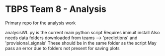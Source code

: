 # TBPS Team 8 - Analysis

Primary repo for the analysis work

analysisWL.py is the current main python script
Requires iminuit install
Also needs data folders downloaded from teams --> 'predictions' and 'provisional_signals'
These should be in the same folder as the script
May pass an error due to folders not present for saving plots
